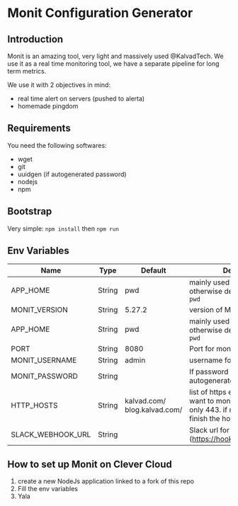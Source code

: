 # Monit Configuration Generator

## Introduction

Monit is an amazing tool, very light and massively used @KalvadTech. We use it as a real time monitoring tool, we have a separate pipeline for long term metrics.

We use it with 2 objectives in mind:
- real time alert on servers (pushed to alerta)
- homemade pingdom

## Requirements

You need the following softwares:

- wget
- git
- uuidgen (if autogenerated password)
- nodejs
- npm

## Bootstrap

Very simple: ```npm install``` then ```npm run```

## Env Variables

| Name | Type | Default | Description |
| ---- | ---- | ------- | ----------- |
| APP_HOME | String | pwd | mainly used for Clever cloud, otherwise defined as current `pwd` |
| MONIT_VERSION | String | 5.27.2 | version of Monit to use |
| APP_HOME | String | pwd | mainly used for Clever cloud, otherwise defined aqs current `pwd` |
| PORT | String | 8080 | Port for monit |
| MONIT_USERNAME | String | admin | username for http access |
| MONIT_PASSWORD | String |  | If password is not defined, it is autogenerated using uuigden |
| HTTP_HOSTS | String | kalvad.com/ blog.kalvad.com/ | list of https endpoints that you want to monitor, Only https, only 443. if no URI, please finish the host with / |
| SLACK_WEBHOOK_URL | String |  | Slack url for webhook (https://hooks.slack.com/xxxxx) |


## How to set up Monit on Clever Cloud

1. create a new NodeJs application linked to a fork of this repo
2. Fill the env variables
3. Yala
